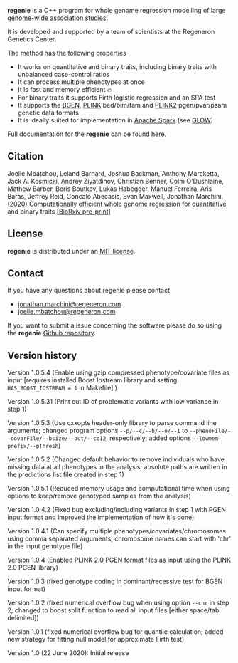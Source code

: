 **regenie** is a C++ program for whole genome regression modelling of large [genome-wide association studies](https://en.wikipedia.org/wiki/Genome-wide_association_study).

It is developed and supported by a team of scientists at the Regeneron Genetics Center.

The method has the following properties

- It works on quantitative and binary traits, including binary traits with unbalanced case-control ratios
- It can process multiple phenotypes at once
- It is fast and memory efficient 🔥
- For binary traits it supports Firth logistic regression and an SPA test
- It supports the [BGEN](https://www.well.ox.ac.uk/~gav/bgen_format/), [PLINK](https://www.cog-genomics.org/plink/1.9/formats#bed) bed/bim/fam and [PLINK2](https://www.cog-genomics.org/plink/2.0/formats#pgen) pgen/pvar/psam genetic data formats
- It is ideally suited for implementation in [Apache Spark](https://spark.apache.org/) (see [GLOW](https://projectglow.io/))

Full documentation for the **regenie** can be found [here](https://rgcgithub.github.io/regenie/).

## Citation 
Joelle Mbatchou, Leland Barnard, Joshua Backman, Anthony Marcketta, Jack A. Kosmicki, Andrey Ziyatdinov, Christian Benner, Colm O'Dushlaine, Mathew Barber, Boris Boutkov, Lukas Habegger, Manuel Ferreira, Aris Baras, Jeffrey Reid, Goncalo Abecasis, Evan Maxwell, Jonathan Marchini. (2020) Computationally efficient whole genome regression for quantitative and binary traits [[BioRxiv pre-print]](https://www.biorxiv.org/content/10.1101/2020.06.19.162354v1)

## License

**regenie** is distributed under an [MIT license](https://github.com/rgcgithub/regenie/blob/master/LICENSE).

## Contact
If you have any questions about regenie please contact

- <jonathan.marchini@regeneron.com>
- <joelle.mbatchou@regeneron.com>

If you want to submit a issue concerning the software please do so
using the **regenie** [Github repository](https://github.com/rgcgithub/regenie/issues).


## Version history
Version 1.0.5.4 (Enable using gzip compressed phenotype/covariate files as input [requires installed Boost Iostream library and setting `HAS_BOOST_IOSTREAM = 1` in Makefile] )

Version 1.0.5.31 (Print out ID of problematic variants with low variance in step 1)

Version 1.0.5.3 (Use cxxopts header-only library to parse command line arguments; changed program options `--p/--c/--b/--o/--1` to `--phenoFile/--covarFile/--bsize/--out/--cc12`, respectively; added options `--lowmem-prefix/--pThresh`)

Version 1.0.5.2 (Changed default behavior to remove individuals who have missing data at all phenotypes in the analysis; absolute paths are written in the predictions list file created in step 1)

Version 1.0.5.1 (Reduced memory usage and computational time when using options to keep/remove genotyped samples from the analysis)

Version 1.0.4.2 (Fixed bug excluding/including variants in step 1 with PGEN input format and improved the implementation of how it's done)

Version 1.0.4.1 (Can specify multiple phenotypes/covariates/chromosomes using comma separated arguments; chromosome names can start with 'chr' in the input genotype file)

Version 1.0.4 (Enabled PLINK 2.0 PGEN format files as input using the PLINK 2.0 PGEN library)

Version 1.0.3 (fixed genotype coding in dominant/recessive test for BGEN input format)

Version 1.0.2 (fixed numerical overflow bug when using option `--chr` in step 2; changed to boost split function to read all input files [either space/tab delimited])

Version 1.0.1 (fixed numerical overflow bug for quantile calculation; added new strategy for fitting null model for approximate Firth test) 

Version 1.0 (22 June 2020): Initial release



